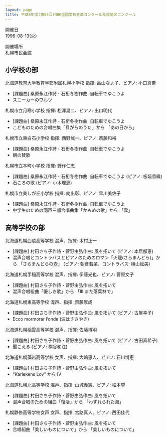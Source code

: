 ```yaml
---
layout: page
title: 平成8年度(第63回)NHK全国学校音楽コンクール札幌地区コンクール
---
```

開催日  
1996-08-13(火)

開催場所  
札幌市民会館

小学校の部
----------

<span class="choir-name">北海道教育大学教育学部附属札幌小学校</span>
指揮: 畠山なよ子、ピアノ: 小口真奈
-   \[課題曲\] 桑原永江作詩・石桁冬樹作曲: 自転車でゆこうよ
-   スニーカーのワルツ

<span class="choir-name">札幌市立月寒小学校</span>
指揮: 松澤晃二、ピアノ: 出口明代
-   \[課題曲\] 桑原永江作詩・石桁冬樹作曲: 自転車でゆこうよ
-   こどものための合唱曲集「貝がらのうた」から 「あの日から」

<span class="choir-name">札幌市立東白石小学校</span>
指揮: 西野誠一、ピアノ: 斎藤和裕
-   \[課題曲\] 桑原永江作詩・石桁冬樹作曲: 自転車でゆこうよ
-   朝の賛歌

<span class="choir-name">札幌市立本町小学校</span>
指揮: 野作仁志
-   \[課題曲\] 桑原永江作詩・石桁冬樹作曲: 自転車でゆこうよ (ピアノ: 板垣香織)
-   石ころの歌 (ピアノ: 小木理恵)

<span class="choir-name">札幌市立美しが丘小学校</span>
指揮: 向出彰、ピアノ: 早川美佐子
-   \[課題曲\] 桑原永江作詩・石桁冬樹作曲: 自転車でゆこうよ
-   中学生のための同声三部合唱曲集「かもめの歌」から 「雲」

高等学校の部
------------

<span class="choir-name">北海道札幌西陵高等学校</span>
混声、指揮: 木村正一
-   \[課題曲\] 村田さち子作詩・菅野由弘作曲: 風を拓いて (ピアノ: 本居郁恵)
-   混声合唱とコントラバスとピアノのためのロマン「火龍(さらまんどら)」から 「さらまんどらの壺」 (ピアノ: 朝倉若菜、コントラバス: 横山絵美)

<span class="choir-name">北海道札幌手稲高等学校</span>
混声、指揮: 伊藤光也、ピアノ: 菅原文子
-   \[課題曲\] 村田さち子作詩・菅野由弘作曲: 風を拓いて
-   混声合唱組曲「優しき歌」から 「Ⅲ また落葉林で」

<span class="choir-name">北海道札幌東高等学校</span>
混声、指揮: 齊藤厚成
-   \[課題曲\] 村田さち子作詩・菅野由弘作曲: 風を拓いて (ピアノ: 古屋幸子)
-   Ecco mormorar l’onde (波はささやき)

<span class="choir-name">北海道札幌稲雲高等学校</span>
混声、指揮: 佐藤博明
-   \[課題曲\] 村田さち子作詩・菅野由弘作曲: 風を拓いて (ピアノ: 古田真希子)
-   聞こえる (ピアノ: 桝谷和江)

<span class="choir-name">北海道札幌藻岩高等学校</span>
女声、指揮: 大嶋恵人、ピアノ: 石川博恵
-   \[課題曲\] 村田さち子作詩・菅野由弘作曲: 風を拓いて
-   “Karlekens Lov” から
    Ⅳ

<span class="choir-name">北海道札幌北高等学校</span>
混声、指揮: 山城義憲、ピアノ: 松本望
-   \[課題曲\] 村田さち子作詩・菅野由弘作曲: 風を拓いて
-   混声合唱のための組曲「復活」から 「わすれられた海」

<span class="choir-name">札幌静修高等学校女声</span>
女声、指揮: 宮路真人、ピアノ: 西田佳代
-   \[課題曲\] 村田さち子作詩・菅野由弘作曲: 風を拓いて
-   合唱組曲「美しいものについて」から 「美しいものについて」
